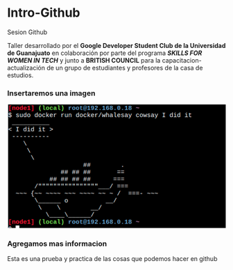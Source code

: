 # Intro-Github

 Sesion Github

Taller desarrollado por el **Google Developer Student Club de la Universidad de Guanajuato** en colaboración por parte del programa _**SKILLS FOR WOMEN IN TECH**_ y junto a **BRITISH COUNCIL** para la capacitacion-actualización de un grupo de estudiantes y profesores de la casa de estudios.

### Insertaremos una imagen

![hack](img/docker.png)

### Agregamos mas informacion

Esta es una prueba y practica de las cosas que podemos hacer en github
